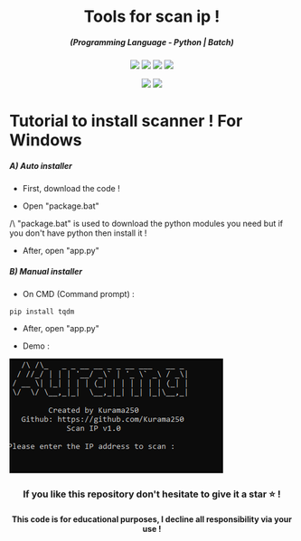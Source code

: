 <h1 align="center">Tools for scan ip !</h1>
<em><h5 align="center">(Programming Language - Python | Batch)</h5></em>

<p align="center">
  <img src="https://img.shields.io/github/stars/Kurama250/Scan_ports">
  <img src="https://img.shields.io/github/license/Kurama250/Scan_ports">
  <img src="https://img.shields.io/github/repo-size/Kurama250/Scan_ports">
  <img src="https://img.shields.io/badge/stability-stable-green">
</p>

<p align="center">
  <img src="https://img.shields.io/pypi/v/pip?label=pip">
  <img src="https://img.shields.io/pypi/v/tqdm?label=tqdm">
</p>

# Tutorial to install scanner ! For Windows

<h5>A) Auto installer</h5>

- First, download the code !

- Open "package.bat"

/\ "package.bat" is used to download the python modules you need but if you don't have python then install it !

- After, open "app.py"

<h5>B) Manual installer</h5>

- On CMD (Command prompt) :

```shell
pip install tqdm
```
- After, open "app.py"

- Demo : 

![alt text](https://github.com/Kurama250/Scan_ports/blob/main/scan.png)

<h3 align="center">If you like this repository don't hesitate to give it a star ⭐ !</h3>
<h4 align="center">This code is for educational purposes, I decline all responsibility via your use !</h4>
